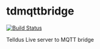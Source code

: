 # tdmqttbridge

[![Build Status](https://dev.azure.com/xmayeur/tdmqttbridge/_apis/build/status/tdmqttbridge?branchName=master)](https://dev.azure.com/xmayeur/tdmqttbridge/_build/latest?definitionId=3&branchName=master)


Telldus Live server to MQTT bridge
